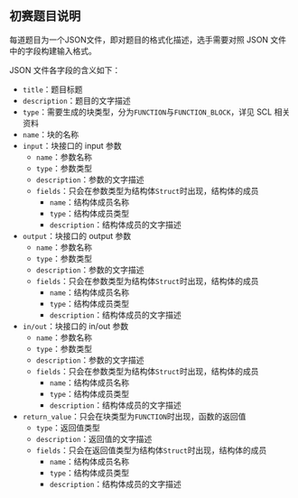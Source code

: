 ## 初赛题目说明

每道题目为一个JSON文件，即对题目的格式化描述，选手需要对照 JSON 文件中的字段构建输入格式。

JSON 文件各字段的含义如下：

- `title`：题目标题
- `description`：题目的文字描述
- `type`：需要生成的块类型，分为`FUNCTION`与`FUNCTION_BLOCK`，详见 SCL 相关资料
- `name`：块的名称
- `input`：块接口的 input 参数
  - `name`：参数名称
  - `type`：参数类型
  - `description`：参数的文字描述
  - `fields`：只会在参数类型为结构体`Struct`时出现，结构体的成员
    - `name`：结构体成员名称
    - `type`：结构体成员类型
    - `description`：结构体成员的文字描述
- `output`：块接口的 output 参数
  - `name`：参数名称
  - `type`：参数类型
  - `description`：参数的文字描述
  - `fields`：只会在参数类型为结构体`Struct`时出现，结构体的成员
    - `name`：结构体成员名称
    - `type`：结构体成员类型
    - `description`：结构体成员的文字描述
- `in/out`：块接口的 in/out 参数
  - `name`：参数名称
  - `type`：参数类型
  - `description`：参数的文字描述
  - `fields`：只会在参数类型为结构体`Struct`时出现，结构体的成员
    - `name`：结构体成员名称
    - `type`：结构体成员类型
    - `description`：结构体成员的文字描述
- `return_value`：只会在块类型为`FUNCTION`时出现，函数的返回值
  - `type`：返回值类型
  - `description`：返回值的文字描述
  - `fields`：只会在返回值类型为结构体`Struct`时出现，结构体的成员
    - `name`：结构体成员名称
    - `type`：结构体成员类型
    - `description`：结构体成员的文字描述

